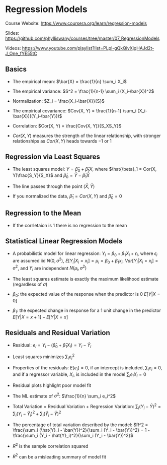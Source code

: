 # Regression Models

Course Website: https://www.coursera.org/learn/regression-models

Slides: https://github.com/phylliswany/courses/tree/master/07_RegressionModels

Videos: https://www.youtube.com/playlist?list=PLpl-gQkQivXjqHAJd2t-J_One_fYE55tC

## Basics

* The empirical mean: $\bar{X} = \frac{1}{n} \sum_i X_i$

* The empirical variance: $S^2 = \frac{1}{n-1} \sum_i (X_i-\bar{X})^2$

* Normalization: $Z_i = \frac{X_i-\bar{X}}{S}$

* The empirical covariance: $Cov(X, Y) = \frac{1}{n-1} \sum_i (X_i-\bar{X})((Y_i-\bar{Y}))$

* Correlation: $Cor(X, Y) = \frac{Cov(X, Y)}{S_XS_Y}$

* $Cor(X, Y)$ measures the strength of the linear relationship, with stronger relationships as $Cor(X, Y)$ heads towards $-1$ or $1$

## Regression via Least Squares

* The least squares model: $Y = \hat{\beta}_0 + \hat{\beta}_1X$, where $\hat{\beta}_1 = Cor(X, Y)\frac{S_Y}{S_X}$ and $\hat{\beta}_0 = \bar{Y} - \hat{\beta}_1\bar{X}$ 

* The line passes through the point $(\bar{X}, \bar{Y})$

* If you normalized the data, $\hat{\beta}_1 = Cor(X, Y)$ and $\hat{\beta}_0 = 0$ 

## Regression to the Mean

* If the corrletaion is 1 there is no regression to the mean

## Statistical Linear Regression Models

* A probabilistic model for linear regression: $Y_i = \beta_0 + \beta_1X_i + \epsilon_i$, where $\epsilon_i$ are assumed iid $N(0, \sigma^2)$, $E[Y_i|X_i=x_i] = \mu_i = \beta_0 + \beta_1x_i$, $Var[Y_i|X_i=x_i] = \sigma^2$, and $Y_i$ are independent $N(\mu_i, \sigma^2)$

* The least squares estimate is exactly the maximum likelihood estimate (regardless of $\sigma$)

* $\beta_0$: the expected value of the response when the predictor is 0 $E[Y|X=0]$

* $\beta_1$: the expected change in response for a 1 unit change in the predictor $E[Y|X=x+1] - E[Y|X=x]$

## Residuals and Residual Variation

* Residual: $e_i = Y_i - (\hat{\beta}_0 + \hat{\beta}_1X_i) = Y_i - \hat{Y}_i$

* Least squares minimizes $\sum_i e_i^2$

* Properties of the residuals: $E[e_i] = 0$, if an intercept is included, $\sum_i e_i = 0$, and if a regressor variable, $X_i$, is included in the model $\sum_i e_i X_i = 0$ 

* Residual plots highlight poor model fit

* The ML estimate of $\sigma^2$: $\frac{1}{n} \sum_i e_i^2$

* Total Variation = Residual Variation + Regression Variation:  $\sum_i (Y_i - \bar{Y})^2 = \sum_i (Y_i - \hat{Y}_i)^2 + \sum_i (\hat{Y}_i - \bar{Y})^2$

* The percentage of total variation described by the model: $R^2 = \frac{\sum_i (\hat{Y}_i - \bar{Y})^2}{\sum_i (Y_i - \bar{Y})^2} = 1 - \frac{\sum_i (Y_i - \hat{Y}_i)^2}{\sum_i (Y_i - \bar{Y})^2}$

* $R^2$ is the sample correlation squared

* $R^2$ can be a misleading summary of model fit
